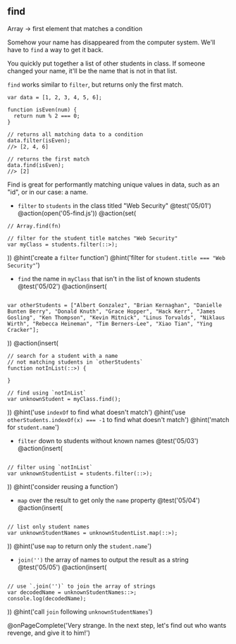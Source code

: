 ## find
Array -> first element that matches a condition

Somehow your name has disappeared from the computer system. We'll have to `find` a way to get it back.

You quickly put together a list of other students in class. If someone changed your name, it'll be the name that is not in that list.

`find` works similar to `filter`, but returns only the first match.

```
var data = [1, 2, 3, 4, 5, 6];

function isEven(num) {
  return num % 2 === 0;
}

// returns all matching data to a condition
data.filter(isEven);
//> [2, 4, 6]

// returns the first match
data.find(isEven);
//> [2]
```

Find is great for performantly matching unique values in data, such as an "id", or in our case: a name.

+ `filter` to `students` in the class titled "Web Security"
@test('05/01')
@action(open('05-find.js'))
@action(set(
```
// Array.find(fn)

// filter for the student title matches "Web Security"
var myClass = students.filter(::>);
```
))
@hint('create a `filter` function')
@hint('filter for `student.title === "Web Security"`')

+ `find` the name in `myClass` that isn't in the list of known students
@test('05/02')
@action(insert(
```

var otherStudents = ["Albert Gonzalez", "Brian Kernaghan", "Danielle Bunten Berry", "Donald Knuth", "Grace Hopper", "Hack Kerr", "James Gosling", "Ken Thompson", "Kevin Mitnick", "Linus Torvalds", "Niklaus Wirth", "Rebecca Heineman", "Tim Berners-Lee", "Xiao Tian", "Ying Cracker"];

```
))
@action(insert(
```
// search for a student with a name
// not matching students in `otherStudents`
function notInList(::>) {

}

// find using `notInList`
var unknownStudent = myClass.find();
```
))
@hint('use `indexOf` to find what doesn't match')
@hint('use `otherStudents.indexOf(x) === -1` to find what doesn't match')
@hint('match for `student.name`')

+ `filter` down to students without known names
@test('05/03')
@action(insert(
```

// filter using `notInList`
var unknownStudentList = students.filter(::>);
```  
))
@hint('consider reusing a function')

+ `map` over the result to get only the `name` property
@test('05/04')
@action(insert(
```

// list only student names
var unknownStudentNames = unknownStudentList.map(::>);
```  
))
@hint('use `map` to return only the `student.name`')

+ `join('')` the array of names to output the result as a string
@test('05/05')
@action(insert(
```

// use `.join('')` to join the array of strings
var decodedName = unknownStudentNames::>;
console.log(decodedName);
```  
))
@hint('call `join` following `unknownStudentNames`')

@onPageComplete('Very strange. In the next step, let's find out who wants revenge, and give it to him!')
